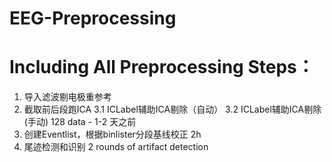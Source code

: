 # EEG-Preprocessing

# Including All Preprocessing Steps： 

  1.  导入滤波剔电极重参考  
  2. 截取前后段跑ICA
  3.1 ICLabel辅助ICA剔除（自动）
 3.2 ICLabel辅助ICA剔除(手动) 128 data - 1-2 天之前
  4. 创建Eventlist，根据binlister分段基线校正 2h
  5.  尾迹检测和识别 2 rounds of artifact detection
